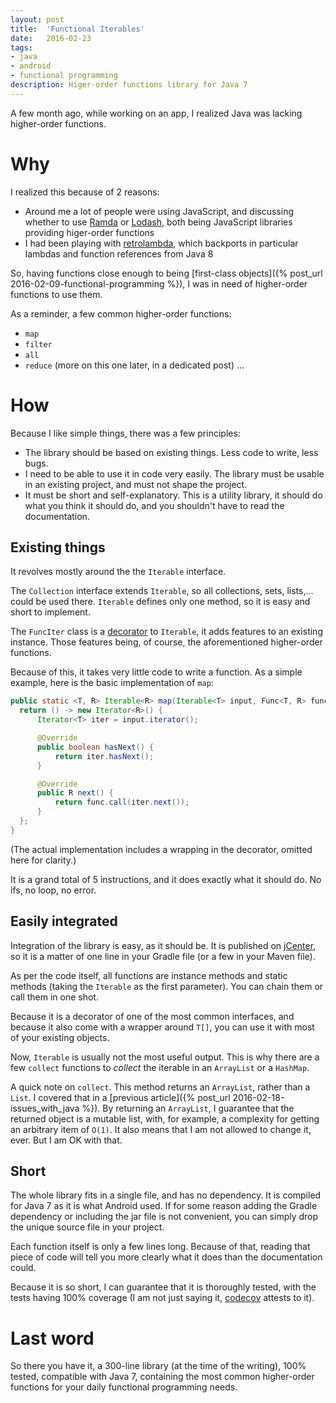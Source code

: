 ```yaml
---
layout: post
title:  'Functional Iterables'
date:   2016-02-23
tags:
- java
- android
- functional programming
description: Higer-order functions library for Java 7
---
```

A few month ago, while working on an app, I realized Java was lacking higher-order functions.

# Why

I realized this because of 2 reasons:
- Around me a lot of people were using JavaScript, and discussing whether to use [Ramda](http://ramdajs.com/) or [Lodash](https://lodash.com/), both being JavaScript libraries providing higer-order functions
- I had been playing with [retrolambda](https://github.com/orfjackal/retrolambda), which backports in particular lambdas and function references from Java 8

So, having functions close enough to being [first-class objects]({% post_url 2016-02-09-functional-programming %}), I was in need of higher-order functions to use them.

As a reminder, a few common higher-order functions:
- `map`
- `filter`
- `all`
- `reduce` (more on this one later, in a dedicated post)
...

# How

Because I like simple things, there was a few principles:
- The library should be based on existing things. Less code to write, less bugs.
- I need to be able to use it in code very easily. The library must be usable in an existing project, and must not shape the project.
- It must be short and self-explanatory. This is a utility library, it should do what you think it should do, and you shouldn't have to read the documentation.

## Existing things

It revolves mostly around the the `Iterable` interface.

The `Collection` interface extends `Iterable`, so all collections, sets, lists,... could be used there. `Iterable` defines only one method, so it is easy and short to implement.

The `FuncIter` class is a [decorator](https://en.wikipedia.org/wiki/Decorator_pattern) to `Iterable`, it adds features to an existing instance. Those features being, of course, the aforementioned higher-order functions.

Because of this, it takes very little code to write a function. As a simple example, here is the basic implementation of `map`:

```java
public static <T, R> Iterable<R> map(Iterable<T> input, Func<T, R> func) {
  return () -> new Iterator<R>() {
      Iterator<T> iter = input.iterator();

      @Override
      public boolean hasNext() {
          return iter.hasNext();
      }

      @Override
      public R next() {
          return func.call(iter.next());
      }
  };
}
```
(The actual implementation includes a wrapping in the decorator, omitted here for clarity.)

It is a grand total of 5 instructions, and it does exactly what it should do. No ifs, no loop, no error.

## Easily integrated

Integration of the library is easy, as it should be. It is published on [jCenter](https://bintray.com/bintray/jcenter), so it is a matter of one line in your Gradle file (or a few in your Maven file).

As per the code itself, all functions are instance methods and static methods (taking the `Iterable` as the first parameter). You can chain them or call them in one shot.

Because it is a decorator of one of the most common interfaces, and because it also come with a wrapper around `T[]`, you can use it with most of your existing objects.

Now, `Iterable` is usually not the most useful output. This is why there are a few `collect` functions to *collect* the iterable in an `ArrayList` or a `HashMap`.

A quick note on `collect`. This method returns an `ArrayList`, rather than a `List`. I covered that in a [previous article]({% post_url 2016-02-18-issues_with_java %}).
By returning an `ArrayList`, I guarantee that the returned object is a mutable list, with, for example, a complexity for getting an arbitrary item of `O(1)`.
It also means that I am not allowed to change it, ever. But I am OK with that.

## Short

The whole library fits in a single file, and has no dependency. It is compiled for Java 7 as it is what Android used. If for some reason adding the Gradle dependency or including the jar file is not convenient, you can simply drop the unique source file in your project.

Each function itself is only a few lines long. Because of that, reading that piece of code will tell you more clearly what it does than the documentation could.

Because it is so short, I can guarantee that it is thoroughly tested, with the tests having 100% coverage (I am not just saying it, [codecov](https://codecov.io/github/smaspe/FunctionalIterables?branch=master) attests to it).

# Last word

So there you have it, a 300-line library (at the time of the writing), 100% tested, compatible with Java 7, containing the most common higher-order functions for your daily functional programming needs.
